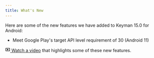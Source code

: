 ```yaml
---
title: What's New
---
```

Here are some of the new features we have added to Keyman 15.0 for Android:

* Meet Google Play's target API level requirement of 30 (Android 11)

[![](../android_images/video.png) Watch a video](https://youtu.be/ehk0Bts28JE)
that highlights some of these new features.
